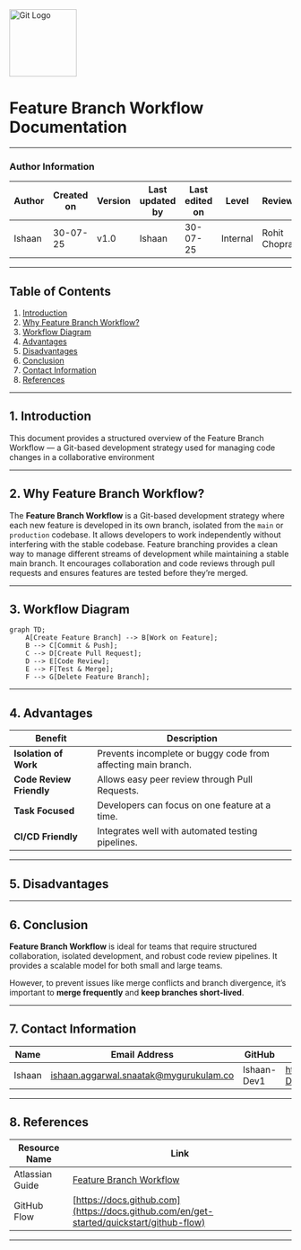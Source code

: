 
<img src="https://git-scm.com/images/logos/downloads/Git-Icon-1788C.png" alt="Git Logo" width="120"/>

# Feature Branch Workflow Documentation

---

### Author Information

| **Author**   | **Created on** | **Version** | **Last updated by** | **Last edited on** | **Level** | **Reviewer**  |
|--------------|----------------|-------------|---------------------|--------------------|-----------|---------------|
| Ishaan    | 30-07-25    | v1.0  |  Ishaan  |30-07-25   | Internal    | Rohit Chopra    | 

---

## Table of Contents

1. [Introduction](#1-introduction)  
2. [Why Feature Branch Workflow?](#2-why-feature-branch-workflow)  
3. [Workflow Diagram](#3-workflow-diagram)  
4. [Advantages](#4-advantages)  
5. [Disadvantages](#5-disadvantages)  
6. [Conclusion](#6-conclusion)  
7. [Contact Information](#7-contact-information)  
8. [References](#8-references)

---

## 1. Introduction

This document provides a structured overview of the Feature Branch Workflow — a Git-based development strategy used for managing code changes in a collaborative environment

---

## 2. Why Feature Branch Workflow?

The **Feature Branch Workflow** is a Git-based development strategy where each new feature is developed in its own branch, isolated from the `main` or `production` codebase. It allows developers to work independently without interfering with the stable codebase.
Feature branching provides a clean way to manage different streams of development while maintaining a stable main branch. It encourages collaboration and code reviews through pull requests and ensures features are tested before they’re merged.


---

## 3. Workflow Diagram

```mermaid
graph TD;
    A[Create Feature Branch] --> B[Work on Feature];
    B --> C[Commit & Push];
    C --> D[Create Pull Request];
    D --> E[Code Review];
    E --> F[Test & Merge];
    F --> G[Delete Feature Branch];
```
---

## 4. Advantages

| Benefit                  | Description                                                   |
| ------------------------ | ------------------------------------------------------------- |
| **Isolation of Work**    | Prevents incomplete or buggy code from affecting main branch. |
| **Code Review Friendly** | Allows easy peer review through Pull Requests.                |
| **Task Focused**         | Developers can focus on one feature at a time.                |
| **CI/CD Friendly**       | Integrates well with automated testing pipelines.             |

---

## 5. Disadvantages


---
## 6. Conclusion

**Feature Branch Workflow** is ideal for teams that require structured collaboration, isolated development, and robust code review pipelines. It provides a scalable model for both small and large teams.

However, to prevent issues like merge conflicts and branch divergence, it’s important to **merge frequently** and **keep branches short-lived**.

---
## 7. Contact Information

| Name| Email Address      | GitHub | URL |
|-----|--------------------------|-------------|---------|
| Ishaan | ishaan.aggarwal.snaatak@mygurukulam.co|  Ishaan-Dev1  |   https://github.com/Ishaan-Dev1  |

---
## 8. References

| Resource Name   | Link                                                                                                           |
| --------------- | -------------------------------------------------------------------------------------------------------------- |
| Atlassian Guide | [Feature Branch Workflow](https://www.atlassian.com/git/tutorials/comparing-workflows/feature-branch-workflow) |
| GitHub Flow     | [https://docs.github.com](https://docs.github.com/en/get-started/quickstart/github-flow)                       |

---

